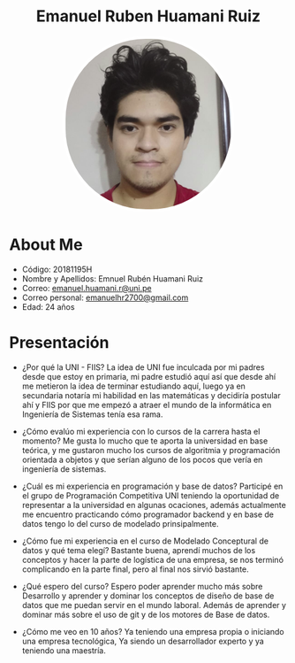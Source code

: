 <h1 align="center">Emanuel Ruben Huamani Ruiz</h1>
<p align="center">
  <img src="emanuel_huamani.png" alt="Emanuel Huamani" style="width: 300px; border-radius: 150px; border: 5px solid #fff;">
</p>

# About Me
- Código: 20181195H
- Nombre y Apellidos: Emnuel Rubén Huamani Ruiz
- Correo: emanuel.huamani.r@uni.pe
- Correo personal: emanuelhr2700@gmail.com
- Edad: 24 años

# Presentación

- ¿Por qué la UNI - FIIS?
  La idea de UNI fue inculcada por mi padres desde que estoy en primaria, mi padre estudió aquí así que desde ahí me metieron la idea de terminar estudiando aquí, luego ya en secundaria notaría mi habilidad en las matemáticas y decidiría postular ahí y FIIS por que me empezó a atraer el mundo de la informática en Ingeniería de Sistemas tenía esa rama.

- ¿Cómo evalúo mi experiencia con lo cursos de la carrera hasta el momento?
  Me gusta lo mucho que te aporta la universidad en base teórica, y me gustaron mucho los cursos de algoritmia y programación orientada a objetos y que serían alguno de los pocos que vería en ingeniería de sistemas.

- ¿Cuál es mi experiencia en programación y base de datos?
  Participé en el grupo de Programación Competitiva UNI teniendo la oportunidad de representar a la universidad en algunas ocaciones, además actualmente me encuentro practicando cómo programador backend y en base de datos tengo lo del curso de modelado prinsipalmente.

- ¿Cómo fue mi experiencia en el curso de Modelado Conceptural de datos y qué tema elegí?
  Bastante buena, aprendí muchos de los conceptos y hacer la parte de logística de una empresa, se nos terminó complicando en la parte final, pero al final nos sirvió bastante.

- ¿Qué espero del curso?
  Espero poder aprender mucho más sobre Desarrollo y aprender y dominar los conceptos de diseño de base de datos que me puedan servir en el mundo laboral. Además de aprender y dominar más sobre el uso de git y de los motores de Base de datos.

- ¿Cómo me veo en 10 años?
  Ya teniendo una empresa propia o iniciando una empresa tecnológica, Ya siendo un desarrollador experto y ya teniendo una maestría.